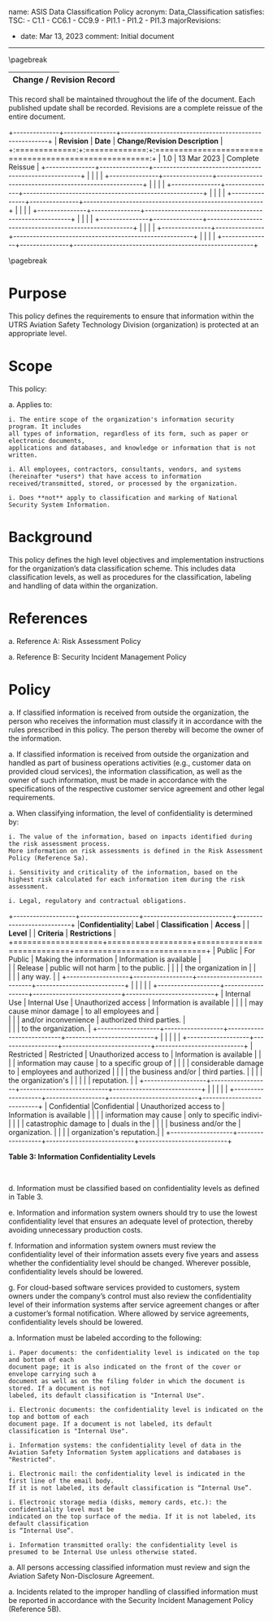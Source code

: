 name:  ASIS Data Classification Policy
acronym: Data_Classification
satisfies:
  TSC:
    - C1.1
    - CC6.1
    - CC9.9
    - PI1.1
    - PI1.2
    - PI1.3
majorRevisions:
  - date: Mar 13, 2023
    comment: Initial document
---

\pagebreak

| **Change / Revision Record** |
|:----------------------------:|

This record shall be maintained throughout the life of the document. Each published update shall be
recorded. Revisions are a complete reissue of the entire document. 

+--------------+----------------+-------------------------------------------------------+
| **Revision**  |   **Date**    | **Change/Revision Description**                       |
+:=============:+:=============:+:=====================================================:+
|       1.0     | 13 Mar 2023   | Complete Reissue                                      |
+---------------+---------------+-------------------------------------------------------+
|               |               |                                                       |
+---------------+---------------+-------------------------------------------------------+
|               |               |                                                       |
+---------------+---------------+-------------------------------------------------------+
|               |               |                                                       |
+---------------+---------------+-------------------------------------------------------+
|               |               |                                                       |
+---------------+---------------+-------------------------------------------------------+
|               |               |                                                       |
+---------------+---------------+-------------------------------------------------------+
|               |               |                                                       |
+---------------+---------------+-------------------------------------------------------+
|               |               |                                                       |
+---------------+---------------+-------------------------------------------------------+

\pagebreak

# Purpose

This policy defines the requirements to ensure that information within the
UTRS Aviation Safety Technology Division (organization) is protected at an appropriate level.

# Scope

This policy:

a. Applies to:

    i. The entire scope of the organization's information security program. It includes
    all types of information, regardless of its form, such as paper or electronic documents,
    applications and databases, and knowledge or information that is not written.

    i. All employees, contractors, consultants, vendors, and systems (hereinafter *users*) that have access to information received/transmitted, stored, or processed by the organization.

    i. Does **not** apply to classification and marking of National Security System Information.

# Background

This policy defines the high level objectives and implementation instructions for the
organization’s data classification scheme. This includes data classification levels, as well as
procedures for the classification, labeling and handling of data within the organization.

# References

a. Reference A: Risk Assessment Policy

a. Reference B: Security Incident Management Policy

# Policy

a. If classified information is received from outside the organization, the person who receives the
information must classify it in accordance with the rules prescribed in this policy. The person
thereby will become the owner of the information.

a. If classified information is received from outside the organization and handled as part of
business operations activities (e.g., customer data on provided cloud services), the information
classification, as well as the owner of such information, must be made in accordance with the
specifications of the respective customer service agreement and other legal requirements.

a. When classifying information, the level of confidentiality is determined by:

    i. The value of the information, based on impacts identified during the risk assessment process.
    More information on risk assessments is defined in the Risk Assessment Policy (Reference 5a).

    i. Sensitivity and criticality of the information, based on the highest risk calculated for each information item during the risk assessment.

    i. Legal, regulatory and contractual obligations. 


+-------------------+------------------+---------------------------+---------------------------+
|**Confidentiality**| **Label**        |  **Classification**       |  **Access**               |
|     **Level**     |                  |   **Criteria**            | **Restrictions**          |
+===================+==================+===========================+============================+
| Public            | For Public       | Making the information    | Information is available  |   
|                   | Release          | public will not harm      | to the public.            |
|                   |                  | the organization in       |                           |        
|                   |                  | any way.                  |                           |
+-------------------+------------------+---------------------------+---------------------------+
|                   |                  |                           |                           |
+-------------------+------------------+---------------------------+---------------------------+
| Internal Use      | Internal Use     | Unauthorized access       | Information is available  |
|                   |                  | may cause minor damage    | to all employees and      |   
|                   |                  | and/or inconvenience      | authorized third parties. |        
|                   |                  | to the organization.      | 
+-------------------+------------------+---------------------------+---------------------------+
|                   |                  |                           |                           |
+-------------------+------------------+---------------------------+---------------------------+
| Restricted        | Restricted       | Unauthorized access to    | Information is available  |
|                   |                  | information may cause     | to a specific group of    |
|                   |                  | considerable damage to    | employees and authorized  |
|                   |                  | the business and/or       | third parties.            |
|                   |                  | the organization's        |                           |
|                   |                  | reputation.               |                           |
+-------------------+------------------+---------------------------+---------------------------+
|                   |                  |                           |                           |
+-------------------+------------------+---------------------------+---------------------------+
| Confidential      |Confidential      | Unauthorized access to    | Information is available  |
|                   |                  | information may cause     | only to specific indivi-  |
|                   |                  | catastrophic damage to    | duals in the              |
|                   |                  | business and/or the       | organization.             |
|                   |                  | organization's reputation.|                           |
+-------------------+------------------+---------------------------+---------------------------+

**Table 3: Information Confidentiality Levels**

&nbsp;

d. Information must be classified based on confidentiality levels as defined in Table 3.

e. Information and information system owners should try to use the lowest confidentiality level that ensures an adequate level of protection, thereby avoiding unnecessary production costs.

f. Information and information system owners must review the confidentiality level of their
information assets every five years and assess whether the confidentiality level should be changed.
Wherever possible, confidentiality levels should be lowered.

g. For cloud-based software services provided to customers, system owners under the company’s
control must also review the confidentiality level of their information systems after service
agreement changes or after a customer’s formal notification. Where allowed by service agreements,
confidentiality levels should be lowered.

a. Information must be labeled according to the following:

    i. Paper documents: the confidentiality level is indicated on the top and bottom of each
    document page; it is also indicated on the front of the cover or envelope carrying such a
    document as well as on the filing folder in which the document is stored. If a document is not
    labeled, its default classification is "Internal Use".

    i. Electronic documents: the confidentiality level is indicated on the top and bottom of each
    document page. If a document is not labeled, its default classification is "Internal Use".

    i. Information systems: the confidentiality level of data in the Aviation Safety Information System applications and databases is "Restricted".
    
    i. Electronic mail: the confidentiality level is indicated in the first line of the email body.
    If it is not labeled, its default classification is “Internal Use”.
    
    i. Electronic storage media (disks, memory cards, etc.): the confidentiality level must be
    indicated on the top surface of the media. If it is not labeled, its default classification
    is “Internal Use”.
    
    i. Information transmitted orally: the confidentiality level is presumed to be Internal Use unless otherwise stated.

a. All persons accessing classified information must review and sign the Aviation Safety Non-Disclosure Agreement. 

a. Incidents related to the improper handling of classified information must be reported in
accordance with the Security Incident Management Policy (Reference 5B). 






